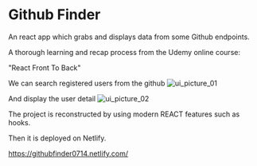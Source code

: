 # Github Finder

An react app which grabs and displays data from some Github endpoints.

A thorough learning and recap process from the Udemy online course:

"React Front To Back"

We can search registered users from the github
![ui_picture_01](https://demo-01.s3-ap-southeast-2.amazonaws.com/github_finder_01.png)

And display the user detail
![ui_picture_02](https://demo-01.s3-ap-southeast-2.amazonaws.com/github_finder_02.png)

The project is reconstructed by using modern REACT features such as hooks.

Then it is deployed on Netlify.

https://githubfinder0714.netlify.com/
